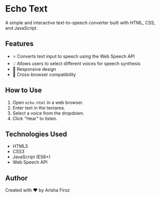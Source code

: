 # Echo Text

A simple and interactive text-to-speech converter built with HTML, CSS, and JavaScript.

## Features

- ⭐ Converts text input to speech using the Web Speech API
- 💡  Allows users to select different voices for speech synthesis
- 📱 Responsive design
- 🔄 Cross-browser compatibility

## How to Use

1. Open `echo.html` in a web browser.
2. Enter text in the textarea.
3. Select a voice from the dropdown.
4. Click "Hear" to listen.

## Technologies Used

- HTML5
- CSS3
- JavaScript (ES6+)
- Web Speech API

## Author

Created with ❤️ by Arisha Firoz
